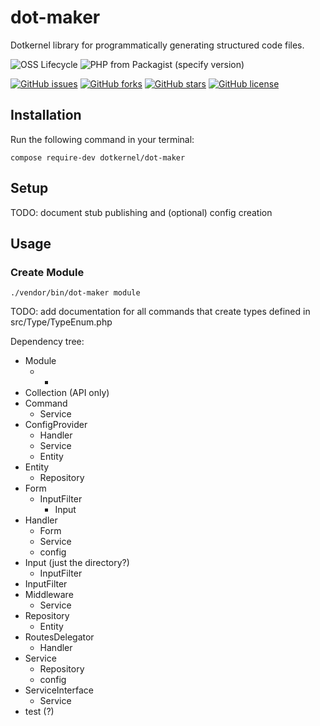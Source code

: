 # dot-maker

Dotkernel library for programmatically generating structured code files.

![OSS Lifecycle](https://img.shields.io/osslifecycle/dotkernel/dot-maker)
![PHP from Packagist (specify version)](https://img.shields.io/packagist/php-v/dotkernel/dot-maker/1.0)

[![GitHub issues](https://img.shields.io/github/issues/dotkernel/dot-maker)](https://github.com/dotkernel/dot-maker/issues)
[![GitHub forks](https://img.shields.io/github/forks/dotkernel/dot-maker)](https://github.com/dotkernel/dot-maker/network)
[![GitHub stars](https://img.shields.io/github/stars/dotkernel/dot-maker)](https://github.com/dotkernel/dot-maker/stargazers)
[![GitHub license](https://img.shields.io/github/license/dotkernel/dot-maker)](https://github.com/dotkernel/dot-maker/blob/1.0/LICENSE.md)

## Installation

Run the following command in your terminal:

```shell
compose require-dev dotkernel/dot-maker
```

## Setup

TODO: document stub publishing and (optional) config creation

## Usage

### Create Module

```shell
./vendor/bin/dot-maker module
```

TODO: add documentation for all commands that create types defined in src/Type/TypeEnum.php

Dependency tree:

- Module
  - *
- Collection (API only)
- Command
  - Service
- ConfigProvider
  - Handler
  - Service
  - Entity
- Entity
  - Repository
- Form
  - InputFilter
    - Input
- Handler
  - Form
  - Service
  - config
- Input (just the directory?)
  - InputFilter
- InputFilter
- Middleware
  - Service
- Repository
  - Entity
- RoutesDelegator
  - Handler
- Service
  - Repository
  - config
- ServiceInterface
  - Service
- test (?)
